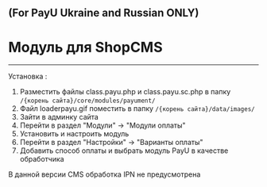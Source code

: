 (For PayU Ukraine and Russian ONLY)
-------

Модуль для ShopCMS 
==========


-------


Установка : 

1. Разместить файлы class.payu.php и class.payu.sc.php в папку `/{корень сайта}/core/modules/payument/`
2. Файл loaderpayu.gif поместить в папку `/{корень сайта}/data/images/` 
3. Зайти в админку сайта
4. Перейти в раздел "Модули" -> "Модули оплаты"
5. Установить и настроить модуль
6. Перейти в раздел "Настройки" -> "Варианты оплаты"
7. Добавить способ оплаты и выбрать модуль PayU в качестве обработчика

В данной версии CMS обработка IPN не предусмотрена